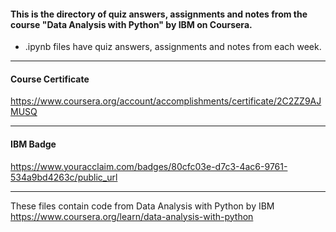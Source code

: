 #### This is the directory of quiz answers, assignments and notes from the course "Data Analysis with Python" by IBM on Coursera. ####



* .ipynb files have quiz answers, assignments and notes from each week.


------------------------------------------------------------

#### Course Certificate ####
https://www.coursera.org/account/accomplishments/certificate/2C2ZZ9AJMUSQ

------------------------------------------------------------

#### IBM Badge ####
https://www.youracclaim.com/badges/80cfc03e-d7c3-4ac6-9761-534a9bd4263c/public_url

------------------------------------------------------------

These files contain code from
Data Analysis with Python by IBM
https://www.coursera.org/learn/data-analysis-with-python




